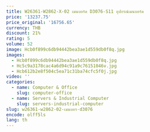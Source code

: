```yaml
---
title: W26361-W2862-X-02 เมนบอร์ด D3076-S11 อุปกรณ์เมนบอร์ด
price: '13237.75'
price_original: '16756.65'
currency: THB
discount: 21%
rating: 5
volume: 52
image: Hcb0f899c6db94442bea3ae1d559db0f8q.jpg
images:
  - Hcb0f899c6db94442bea3ae1d559db0f8q.jpg
  - Hc5c9a3178cac4a6d94c91a9c76151046v.jpg
  - Hcb612b2e8f504c5ea71c31ba74cfc5f0j.jpg
video: ''
categories:
  - name: Computer & Office
    slug: computer-office
  - name: Servers & Industrial Computer
    slug: servers-industrial-computer
slug: w26361-w2862-02-เมนบอร-d3076
encode: olff5ls
lang: th
---
```

  